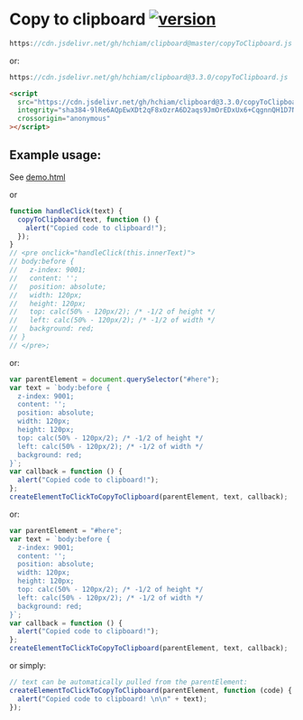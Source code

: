 # Copy to clipboard [![version](https://img.shields.io/github/release/hchiam/clipboard?style=flat-square)](https://github.com/hchiam/clipboard/releases)

```js
https://cdn.jsdelivr.net/gh/hchiam/clipboard@master/copyToClipboard.js
```

or:

```js
https://cdn.jsdelivr.net/gh/hchiam/clipboard@3.3.0/copyToClipboard.js
```

```html
<script
  src="https://cdn.jsdelivr.net/gh/hchiam/clipboard@3.3.0/copyToClipboard.js"
  integrity="sha384-9lRe6AQpEwXDt2qF8xOzrA6D2aqs9JmOrEDxUx6+CqgnnQH1D7NjUFEcP9Y5Uv7w"
  crossorigin="anonymous"
></script>
```

## Example usage:

See [demo.html](https://github.com/hchiam/clipboard/blob/master/demo.html)

or

```js
function handleClick(text) {
  copyToClipboard(text, function () {
    alert("Copied code to clipboard!");
  });
}
// <pre onclick="handleClick(this.innerText)">
// body:before {
//   z-index: 9001;
//   content: '';
//   position: absolute;
//   width: 120px;
//   height: 120px;
//   top: calc(50% - 120px/2); /* -1/2 of height */
//   left: calc(50% - 120px/2); /* -1/2 of width */
//   background: red;
// }
// </pre>;
```

or:

```js
var parentElement = document.querySelector("#here");
var text = `body:before {
  z-index: 9001;
  content: '';
  position: absolute;
  width: 120px;
  height: 120px;
  top: calc(50% - 120px/2); /* -1/2 of height */
  left: calc(50% - 120px/2); /* -1/2 of width */
  background: red;
}`;
var callback = function () {
  alert("Copied code to clipboard!");
};
createElementToClickToCopyToClipboard(parentElement, text, callback);
```

or:

```js
var parentElement = "#here";
var text = `body:before {
  z-index: 9001;
  content: '';
  position: absolute;
  width: 120px;
  height: 120px;
  top: calc(50% - 120px/2); /* -1/2 of height */
  left: calc(50% - 120px/2); /* -1/2 of width */
  background: red;
}`;
var callback = function () {
  alert("Copied code to clipboard!");
};
createElementToClickToCopyToClipboard(parentElement, text, callback);
```

or simply:

```js
// text can be automatically pulled from the parentElement:
createElementToClickToCopyToClipboard(parentElement, function (code) {
  alert("Copied code to clipboard! \n\n" + text);
});
```
